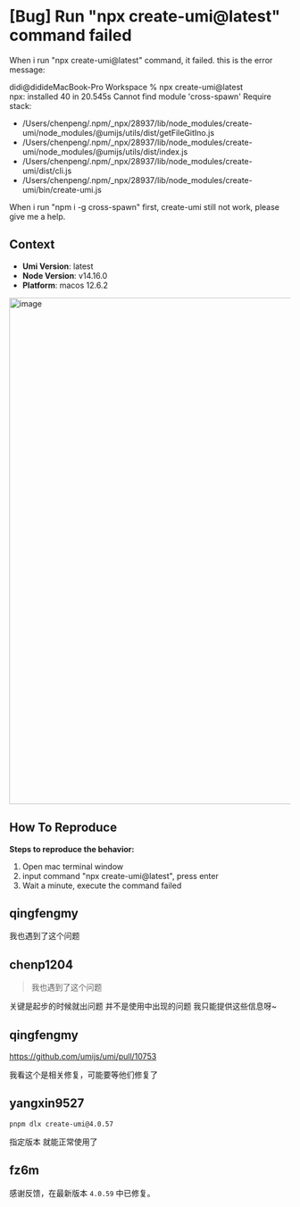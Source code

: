 # [Bug] Run "npx create-umi@latest" command failed

<!--
感谢您向我们反馈问题，为了高效的解决问题，我们期望你能提供以下信息：
-->

When i run "npx create-umi@latest" command, it failed. this is the error message:

didi@didideMacBook-Pro Workspace % npx create-umi@latest  
npx: installed 40 in 20.545s
Cannot find module 'cross-spawn'
Require stack:

- /Users/chenpeng/.npm/\_npx/28937/lib/node_modules/create-umi/node_modules/@umijs/utils/dist/getFileGitIno.js
- /Users/chenpeng/.npm/\_npx/28937/lib/node_modules/create-umi/node_modules/@umijs/utils/dist/index.js
- /Users/chenpeng/.npm/\_npx/28937/lib/node_modules/create-umi/dist/cli.js
- /Users/chenpeng/.npm/\_npx/28937/lib/node_modules/create-umi/bin/create-umi.js

When i run "npm i -g cross-spawn" first, create-umi still not work, please give me a help.

## Context

- **Umi Version**: latest
- **Node Version**: v14.16.0
- **Platform**: macos 12.6.2

<img width="907" alt="image" src="https://user-images.githubusercontent.com/29192482/225236723-4d725e5a-cfd5-4820-aa2b-f0b665be7500.png">

## How To Reproduce

**Steps to reproduce the behavior:**

1. Open mac terminal window
2. input command "npx create-umi@latest", press enter
3. Wait a minute, execute the command failed

## qingfengmy

我也遇到了这个问题

## chenp1204

> 我也遇到了这个问题

关键是起步的时候就出问题 并不是使用中出现的问题 我只能提供这些信息呀~

## qingfengmy

https://github.com/umijs/umi/pull/10753

我看这个是相关修复，可能要等他们修复了

## yangxin9527

```
pnpm dlx create-umi@4.0.57
```

指定版本 就能正常使用了

## fz6m

感谢反馈，在最新版本 `4.0.59` 中已修复。
